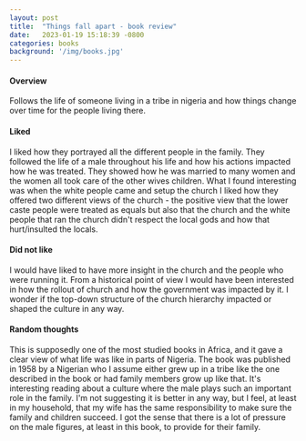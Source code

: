 ```yaml
---
layout: post
title:  "Things fall apart - book review"
date:   2023-01-19 15:18:39 -0800
categories: books 
background: '/img/books.jpg'
---
```


#### Overview
Follows the life of someone living in a tribe in nigeria and how things change over time for the people living there.

#### Liked
I liked how they portrayed all the different people in the family.  They followed the life of a male throughout his life
and how his actions impacted how he was treated.  They showed how he was married to many women and the women all took care of
the other wives children.  What I found interesting was when the white people came and setup the church I liked how they offered 
two different views of the church - the positive view that the lower caste people were treated as equals but also that the church and the 
white people that ran the church didn't respect the local gods and how that hurt/insulted the locals.

#### Did not like
I would have liked to have more insight in the church and the people who were running it.  From a historical point of view
I would have been interested in how the rollout of church and how the government was impacted by it.  I wonder if the 
top-down structure of the church hierarchy impacted or shaped the culture in any way.

#### Random thoughts
This is supposedly one of the most studied books in Africa, and it gave a clear view of what life was like in parts
of Nigeria.  The book was published in 1958 by a Nigerian who I assume either grew up in a tribe like the one described in the book
or had family members grow up like that.  It's interesting reading about a culture where the male plays such an important role
in the family.  I'm not suggesting it is better in any way, but I feel, at least in my household, that my wife has the 
same responsibility to make sure the family and children succeed.  I got the sense that there is a lot of pressure
on the male figures, at least in this book, to provide for their family.

